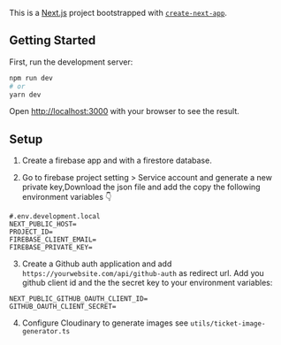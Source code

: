 This is a [Next.js](https://nextjs.org/) project bootstrapped with [`create-next-app`](https://github.com/vercel/next.js/tree/canary/packages/create-next-app).

## Getting Started

First, run the development server:

```bash
npm run dev
# or
yarn dev
```

Open [http://localhost:3000](http://localhost:3000) with your browser to see the result.

## Setup

1. Create a firebase app and with a firestore database.

2. Go to firebase project setting > Service account and generate a new private key,Download the json file and add the copy the following environment variables 👇

```
#.env.development.local
NEXT_PUBLIC_HOST=
PROJECT_ID=
FIREBASE_CLIENT_EMAIL=
FIREBASE_PRIVATE_KEY=
```

3. Create a Github auth application and add `https://yourwebsite.com/api/github-auth` as redirect url. Add you github client id and the the secret key to your environment variables:

```
NEXT_PUBLIC_GITHUB_OAUTH_CLIENT_ID=
GITHUB_OAUTH_CLIENT_SECRET=

```

4. Configure Cloudinary to generate images see `utils/ticket-image-generator.ts`
